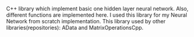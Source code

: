C++ library which implement basic one hidden layer neural network. Also, different functions are implemented here. I used this library for my Neural Network from scratch implementation. This library used by other libraries(repositories): AData and MatrixOperationsCpp.
